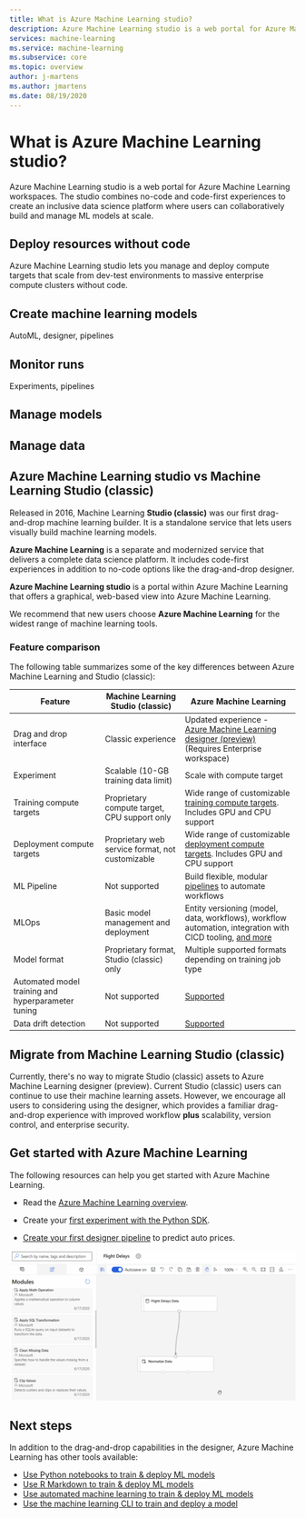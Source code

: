 ```yaml
---
title: What is Azure Machine Learning studio?
description: Azure Machine Learning studio is a web portal for Azure Machine Learning workspaces. The studio combines no-code and code-first experiences to create an inclusive data science platform where users can collaboratively build and manage ML models at scale.
services: machine-learning
ms.service: machine-learning
ms.subservice: core
ms.topic: overview
author: j-martens
ms.author: jmartens
ms.date: 08/19/2020
---
```

 
# What is Azure Machine Learning studio?

Azure Machine Learning studio is a web portal for Azure Machine Learning workspaces. The studio combines no-code and code-first experiences to create an inclusive data science platform where users can collaboratively build and manage ML models at scale.

## Deploy resources without code

Azure Machine Learning studio lets you manage and deploy compute targets that scale from dev-test environments to massive enterprise compute clusters without code.

## Create machine learning models

AutoML, designer, pipelines

## Monitor runs

Experiments, pipelines

## Manage models

## Manage data



## Azure Machine Learning studio vs Machine Learning Studio (classic)

Released in 2016, Machine Learning **Studio (classic)** was our first drag-and-drop machine learning builder. It is a standalone service that lets users visually build machine learning models.

**Azure Machine Learning** is a separate and modernized service that delivers a complete data science platform. It includes code-first experiences in addition to no-code options like the drag-and-drop designer.

**Azure Machine Learning studio** is a portal within Azure Machine Learning that offers a graphical, web-based view into Azure Machine Learning.

We recommend that new users choose **Azure Machine Learning** for the widest range of machine learning tools.

### Feature comparison

The following table summarizes some of the key differences between Azure Machine Learning and Studio (classic):

| Feature | Machine Learning Studio (classic) | Azure Machine Learning |
|---| --- | --- |
| Drag and drop interface | Classic experience | Updated experience - [Azure Machine Learning designer (preview)](concept-designer.md) <br/>(Requires Enterprise workspace) | 
| Experiment | Scalable (10-GB training data limit) | Scale with compute target |
| Training compute targets | Proprietary compute target, CPU support only | Wide range of customizable [training compute targets](concept-compute-target.md#train). Includes GPU and CPU support | 
| Deployment compute targets | Proprietary web service format, not customizable | Wide range of customizable [deployment compute targets](concept-compute-target.md#deploy). Includes GPU and CPU support |
| ML Pipeline | Not supported | Build flexible, modular [pipelines](concept-ml-pipelines.md) to automate workflows |
| MLOps | Basic model management and deployment | Entity versioning (model, data, workflows), workflow automation, integration with CICD tooling, [and more](concept-model-management-and-deployment.md) |
| Model format | Proprietary format, Studio (classic) only | Multiple supported formats depending on training job type |
| Automated model training and hyperparameter tuning |  Not supported | [Supported](concept-automated-ml.md) | 
| Data drift detection | Not supported | [Supported](how-to-monitor-datasets.md) |





## Migrate from Machine Learning Studio (classic)

Currently, there's no way to migrate Studio (classic) assets to Azure Machine Learning designer (preview). Current Studio (classic) users can continue to use their machine learning assets. However, we encourage all users to considering using the designer, which provides a familiar drag-and-drop experience with improved workflow **plus** scalability, version control, and enterprise security.

## Get started with Azure Machine Learning

The following resources can help you get started with Azure Machine Learning. 

- Read the [Azure Machine Learning overview](overview-what-is-azure-ml.md).

- Create your [first experiment with the Python SDK](tutorial-1st-experiment-sdk-setup.md).

- [Create your first designer pipeline](tutorial-designer-automobile-price-train-score.md) to predict auto prices.

![Azure Machine Learning designer example](media/concept-designer/designer-drag-and-drop.gif)

## Next steps

In addition to the drag-and-drop capabilities in the designer, Azure Machine Learning has other tools available:  
  + [Use Python notebooks to train & deploy ML models](tutorial-1st-experiment-sdk-setup.md)
  + [Use R Markdown to train & deploy ML models](tutorial-1st-r-experiment.md) 
  + [Use automated machine learning to train & deploy ML models](tutorial-first-experiment-automated-ml.md)  
  + [Use the machine learning CLI to train and deploy a model](tutorial-train-deploy-model-cli.md)

